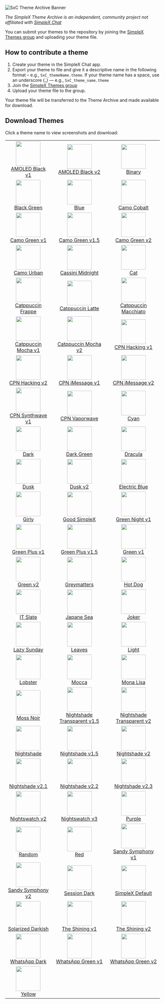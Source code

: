 ![SxC Theme Archive Banner](./resources/SxC_themeBanner.png)

_The SimpleX Theme Archive is an independent, community project not affiliated with [SimpleX Chat](https://simplex.chat)_

You can submit your themes to the repository by joining the [SimpleX Themes group](https://simplex.chat/contact#/?v=2-7&smp=smp%3A%2F%2Fhpq7_4gGJiilmz5Rf-CswuU5kZGkm_zOIooSw6yALRg%3D%40smp5.simplex.im%2FjwFqICow91mcVNxBF2GXXF5Uq4H27goC%23%2F%3Fv%3D1-3%26dh%3DMCowBQYDK2VuAyEAOYs_RwIB67iDC_ORPmBpp-oED4Ric3oYkID4kdkMdGs%253D%26srv%3Djjbyvoemxysm7qxap7m5d5m35jzv5qq6gnlv7s4rsn7tdwwmuqciwpid.onion&data=%7B%22type%22%3A%22group%22%2C%22groupLinkId%22%3A%22jpatHRdLkjwNmbWBc-VWcg%3D%3D%22%7D) and uploading your theme file. 

## How to contribute a theme

1. Create your theme in the SimpleX Chat app. 
2. Export your theme to file and give it a descriptive name in the following format – e.g., `SxC_themeName.theme`. If your theme name has a space, use an underscore (_) — e.g., `SxC_theme_name.theme`
3. Join the [SimpleX Themes group](https://simplex.chat/contact#/?v=2-7&smp=smp%3A%2F%2Fhpq7_4gGJiilmz5Rf-CswuU5kZGkm_zOIooSw6yALR%40smp5.simplex.im%2FjwFqICow91mcVNxBF2GXXF5Uq4H27goC%23%2F%3Fv%3D1-3%26dh%3DMCowBQYDK2VuAyEAOYs_RwIB67iDC_ORPmBpp-oED4Ric3oYkID4kdkMdGs%253D%26srv%3Djjbyvoemxysm7qxap7m5d5m35jzv5qq6gnlv7s4rsn7tdwwmuqciwpid.onion&data=%7B%22type%22%3A%22group%22%2C%22groupLinkId%22%3A%22jpatHRdLkjwNmbWBc-VWcg%3D%3D%22%7D)
4. Upload your theme file to the group.

Your theme file will be transferred to the Theme Archive and made available for download. 

## Download Themes

Click a theme name to view screenshots and download:

|                                                                                                                                         |                                                                                                                                                                 |                                                                                                                                                           |
|:---------------------------------------------------------------------------------------------------------------------------------------:|:---------------------------------------------------------------------------------------------------------------------------------------------------------------:|:---------------------------------------------------------------------------------------------------------------------------------------------------------:|
| <img src="./screenshots/SxC_AMOLEDblack-v101.jpg" width="80"><br>[AMOLED Black v1](./resources/SxC_AMOLEDblack-v1_index.md)             | <img src="./screenshots/SxC_AMOLEDblackV201.jpg" width="80"><br>[AMOLED Black v2](./resources/SxC_AMOLEDblackV2_index.md)                                       | <img src="./screenshots/SxC_binary01.jpg" width="80"><br>[Binary](./resources/SxC_binary_index.md)                                                        |
| <img src="./screenshots/SxC_blackGreen01.jpg" width="80"><br>[Black Green](./resources/SxC_blackGreen_index.md)                         | <img src="./screenshots/SxC_blue01.jpg" width="80"><br>[Blue](./resources/SxC_blue_index.md)                                                                    | <img src="./screenshots/SxC_camoCobalt01.jpg" width="80"><br>[Camo Cobalt](./resources/SxC_camoCobalt_index.md)                                           |
| <img src="./screenshots/SxC_camoGreen-v101.jpg" width="80"><br>[Camo Green v1](./resources/SxC_camoGreen-v1_index.md)                   | <img src="./screenshots/SxC_camoGreen-v1_501.jpg" width="80"><br>[Camo Green v1.5](./resources/SxC_camoGreen-v1_index.md)                                       | <img src="./screenshots/SxC_camoGreen-v201.jpg" width="80"><br>[Camo Green v2](./resources/SxC_camoGreen-v2_index.md)                                     |
| <img src="./screenshots/SxC_camoUrban01.jpg" width="80"><br>[Camo Urban](./resources/SxC_camoUrban_index.md)                            | <img src="./screenshots/SxC_cassiniMidnight01.jpg" width="80"><br>[Cassini Midnight](./resources/SxC_cassiniMidnight_index.md.)                                 | <img src="./screenshots/SxC_cat01.jpg" width="80"><br>[Cat](./resources/SxC_cat_index.md)                                                                 |
| <img src="./screenshots/SxC_catppuccinFrappe01.jpg" width="80"><br>[Catppuccin Frappe](./resources/SxC_catppuccinFrappe_index.md)       | <img src="./screenshots/SxC_catppuccinLatte01.jpg" width="80"><br>[Catppuccin Latte](./resources/SxC_catppuccinLatte_index.md)                                  | <img src="./screenshots/SxC_catppuccinMacchiato01.jpg" width="80"><br>[Catppuccin Macchiato](./resources/SxC_catppuccinMacchiato_index.md)                |
| <img src="./screenshots/SxC_catppuccinMocha-v101.jpg" width="80"><br>[Catppuccin Mocha v1](./resources/SxC_catppuccinMocha-v1_index.md) | <img src="./screenshots/SxC_catppuccinMocha-v201.jpg" width="80"><br>[Catppuccin Mocha v2](./resources/SxC_catppuccinMocha-vSxC_catppuccinMocha-v2_index.md)    | <img src="./screenshots/SxC_CPN_Hacking-v101.jpg" width="80"><br>[CPN Hacking v1](./resources/SxC_CPN_Hacking-v1_index.md)                                |
| <img src="./screenshots/SxC_CPN_Hacking-v201.jpg" width="80"><br>[CPN Hacking v2](./resources/SxC_CPN_Hacking-v2_index.md)              | <img src="./screenshots/SxC_CPN_iMessage-v101.jpg" width="80"><br>[CPN iMessage v1](./resources/SxC_iMessage-v1_index.md)                                       | <img src="./screenshots/SxC_CPN_iMessage-v201.jpg" width="80"><br>[CPN iMessage v2](./resources/SxC_iMessage-v2_index.md)                                 |
| <img src="./screenshots/SxC_CPN_synthwave01.jpg" width="80"><br>[CPN Synthwave v1](./resources/SxC_CPN_synthwave_index.md)              | <img src="./screenshots/SxC_CPN_vaporwave01.jpg" width="80"><br>[CPN Vaporwave ](./resources/SxC_CPN_vaporwave_index.md)                                        | <img src="./screenshots/SxC_cyan01.jpg" width="80"><br>[Cyan](./resources/SxC_cyan_index.md)                                                              |
| <img src="./screenshots/SxC_dark01.jpg" width="80"><br>[Dark](./resources/SxC_dark_index.md)                                            | <img src="./screenshots/SxC_darkGreen01.jpg" width="80"><br>[Dark Green](./resources/SxC_darkGreen_index.md)                                                    | <img src="./screenshots/SxC_dracula01.jpg" width="80"><br>[Dracula](./resources/SxC_dracula_index.md)                                                     |
| <img src="./screenshots/SxC_dusk01.jpg" width="80"><br>[Dusk](./resources/SxC_dusk_index.md)                                            | <img src="./screenshots/SxC_dusk-v201.jpg" width="80"><br>[Dusk v2](./resources/SxC_dusk-v2_index.md)                                                           | <img src="./screenshots/SxC_ElectricBlue01.jpg" width="80"><br>[Electric Blue](./resources/SxC_electricBlue_index.md)                                     |
| <img src="./screenshots/SxC_girly01.jpg" width="80"><br>[Girly](./resources/SxC_girly_index.md)                                         | <img src="./screenshots/SxC_goodSimplex01.jpg" width="80"><br>[Good SimpleX](./resources/SxC_goodSimplex_index.md)                                              | <img src="./screenshots/SxC_greenNight-v101.jpg" width="80"><br>[Green Night v1](./resources/SxC_greenNight-v1_index.md)                                  |
| <img src="./screenshots/SxC_greenPlus-v101.jpg" width="80"><br>[Green Plus v1](./resources/SxC_greenPlus-v1_index.md)                   | <img src="./screenshots/SxC_greenPlus-v1_501.jpg" width="80"><br>[Green Plus v1.5](./resources/SxC_greenPlus-v1_5_index.md)                                     | <img src="./screenshots/SxC_green-v101.jpg" width="80"><br>[Green v1](./resources/SxC_green-v1_index.md)                                                  |
| <img src="./screenshots/SxC_green-v201.jpg" width="80"><br>[Green v2](./resources/SxC_green-v2_index.md)                                | <img src="./screenshots/SxC_greymatters01.jpg" width="80"><br>[Greymatters](./resources/SxC_greymatters_index.md)                                               | <img src="./screenshots/SxC_hotdog01.jpg" width="80"><br>[Hot Dog](./resources/SxC_hotdog_index.md)                                                       |
| <img src="./screenshots/SxC_IT_Slate01.jpg" width="80"><br>[IT Slate](./resources/SxC_IT_Slate_index.md)                                | <img src="./screenshots/SxC_japaneSea01.jpg" width="80"><br>[Japane Sea](./resources/SxC_japaneSea_index.md)                                                    | <img src="./screenshots/SxC_joker01.jpg" width="80"><br>[Joker](./resources/SxC_joker_index.md)                                                           |
| <img src="./screenshots/SxC_lazySunday01.jpg" width="80"><br>[Lazy Sunday](./resources/SxC_lazySunday_index.md)                         | <img src="./screenshots/SxC_leaves01.jpg" width="80"><br>[Leaves](./resources/SxC_leaves_index.md)                                                              | <img src="./screenshots/SxC_light01.jpg" width="80"><br>[Light](./resources/SxC_light_index.md)                                                           |
| <img src="./screenshots/SxC_Lobster01.jpg" width="80"><br>[Lobster](./resources/SxC_Lobster_index.md)                                   | <img src="./screenshots/SxC_mocca01.jpg" width="80"><br>[Mocca](./resources/SxC_mocca_index.md)                                                                 | <img src="./screenshots/SxC_monaLisa01.jpg" width="80"><br>[Mona Lisa](./resources/SxC_monaLisa_index.md)                                                 |
| <img src="./screenshots/SxC_mossNoir01.jpg" width="80"><br>[Moss Noir](./resources/SxC_mossNoir_index.md)                               | <img src="./screenshots/SxC_NightshadeTransparent-v1_501.jpg" width="80"><br>[Nightshade Transparent v1.5](./resources/SxC_NightshadeTransparent-v1_5_index.md) | <img src="./screenshots/SxC_NightshadeTransparent-v201.jpg" width="80"><br>[Nightshade Transparent v2](./resources/SxC_NightshadeTransparent-v2_index.md) |
| <img src="./screenshots/SxC_Nightshade01.jpg" width="80"><br>[Nightshade](./resources/SxC_Nightshade_index.md)                          | <img src="./screenshots/SxC_Nightshade-v1_501.jpg" width="80"><br>[Nightshade v1.5](./resources/SxC_Nightshade-v1_5_index.md)                                   | <img src="./screenshots/SxC_Nightshade-v201.jpg" width="80"><br>[Nightshade v2](./resources/SxC_Nightshade-v2_index.md)                                   |
| <img src="./screenshots/SxC_Nightshade-v2_101.jpg" width="80"><br>[Nightshade v2.1](./resources/SxC_Nightshade-v2_1_index.md)           | <img src="./screenshots/SxC_Nightshade-v2_201.jpg" width="80"><br>[Nightshade v2.2](./resources/SxC_Nightshade-v2_2_index.md)                                   | <img src="./screenshots/SxC_Nightshade-v2_301.jpg" width="80"><br>[Nightshade v2.3](./resources/SxC_Nightshade-v2_3_index.md)                             |
| <img src="./screenshots/SxC_nightswatch-v201.jpg" width="80"><br>[Nightswatch v2](./resources/SxC_nightswatch-v2_index.md)              | <img src="./screenshots/SxC_nightswatch-v301.jpg" width="80"><br>[Nightswatch v3](./resources/SxC_nightswatch-v3_index.md)                                      | <img src="./screenshots/SxC_purple01.jpg" width="80"><br>[Purple](./resources/SxC_purple_index.md)                                                        |
| <img src="./screenshots/SxC_random01.jpg" width="80"><br>[Random](./resources/SxC_random_index.md)                                      | <img src="./screenshots/SxC_red01.jpg" width="80"><br>[Red](./resources/SxC_red_index.md)                                                                       | <img src="./screenshots/SxC_sandySymphony-v101.jpg" width="80"><br>[Sandy Symphony v1](./resources/SxC_sandySymphony-v1_index.md)                         |
| <img src="./screenshots/SxC_sandySymphony-v201.jpg" width="80"><br>[Sandy Symphony v2](./resources/SxC_sandySymphony-v2_index.md)       | <img src="./screenshots/SxC_SessionDark01.jpg" width="80"><br>[Session Dark](./resources/SxC_SessionDark_index.md)                                              | <img src="./screenshots/SxC_simplexDefault01.jpg" width="80"><br>[SimpleX Default](./resources/SxC_simplexDefault_index.md)                               |
| <img src="./screenshots/SxC_solarizedDarkish01.jpg" width="80"><br>[Solarized Darkish](./resources/SxC_solarizedDarkish_index.md)       | <img src="./screenshots/SxC_The_Shining-v101.jpg" width="80"><br>[The Shining v1](./resources/SxC_The_Shining-v1_index.md)                                      | <img src="./screenshots/SxC_The_Shining-v201.jpg" width="80"><br>[The Shining v2](./resources/SxC_The_Shining-v2_index.md)                                |
| <img src="./screenshots/SxC_whatsappDark01.jpg" width="80"><br>[WhatsApp Dark](./resources/SxC_whatsappDark_index.md)                   | <img src="./screenshots/SxC_whatsappGreen-v101.jpg" width="80"><br>[WhatsApp Green v1](./resources/SxC_whatsappGreen-v1_index.md)                               | <img src="./screenshots/SxC_whatsappGreen-v201.jpg" width="80"><br>[WhatsApp Green v2](./resources/SxC_whatsappGreen-v2_index.md)                         |
| <img src="./screenshots/SxC_yellow01.jpg" width="80"><br>[Yellow](./resources/SxC_yellow_index.md)                                      |                                                                                                                                                                 |                                                                                                                                                           |